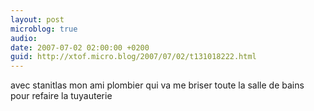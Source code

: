 ```yaml
---
layout: post
microblog: true
audio: 
date: 2007-07-02 02:00:00 +0200
guid: http://xtof.micro.blog/2007/07/02/t131018222.html
---
```

avec stanitlas mon ami plombier qui va me briser toute la salle de bains pour refaire la tuyauterie
